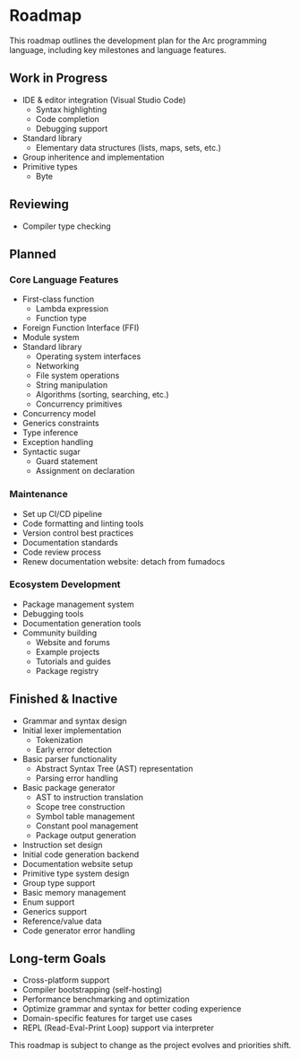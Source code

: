 # Roadmap

This roadmap outlines the development plan for the Arc programming language, including key milestones and language features.

## Work in Progress

- IDE & editor integration (Visual Studio Code)
  - Syntax highlighting
  - Code completion
  - Debugging support
- Standard library
  - Elementary data structures (lists, maps, sets, etc.)
- Group inheritence and implementation
- Primitive types
  - Byte

## Reviewing

- Compiler type checking

## Planned

### Core Language Features

- First-class function
  - Lambda expression
  - Function type
- Foreign Function Interface (FFI)
- Module system
- Standard library
  - Operating system interfaces
  - Networking
  - File system operations
  - String manipulation
  - Algorithms (sorting, searching, etc.)
  - Concurrency primitives
- Concurrency model
- Generics constraints
- Type inference
- Exception handling
- Syntactic sugar
  - Guard statement
  - Assignment on declaration

### Maintenance

- Set up CI/CD pipeline
- Code formatting and linting tools
- Version control best practices
- Documentation standards
- Code review process
- Renew documentation website: detach from fumadocs

### Ecosystem Development

- Package management system
- Debugging tools
- Documentation generation tools
- Community building
  - Website and forums
  - Example projects
  - Tutorials and guides
  - Package registry

## Finished & Inactive

- Grammar and syntax design
- Initial lexer implementation
  - Tokenization
  - Early error detection
- Basic parser functionality
  - Abstract Syntax Tree (AST) representation
  - Parsing error handling
- Basic package generator
  - AST to instruction translation
  - Scope tree construction
  - Symbol table management
  - Constant pool management
  - Package output generation
- Instruction set design
- Initial code generation backend
- Documentation website setup
- Primitive type system design
- Group type support
- Basic memory management
- Enum support
- Generics support
- Reference/value data
- Code generator error handling

## Long-term Goals

- Cross-platform support
- Compiler bootstrapping (self-hosting)
- Performance benchmarking and optimization
- Optimize grammar and syntax for better coding experience
- Domain-specific features for target use cases
- REPL (Read-Eval-Print Loop) support via interpreter

This roadmap is subject to change as the project evolves and priorities shift.
